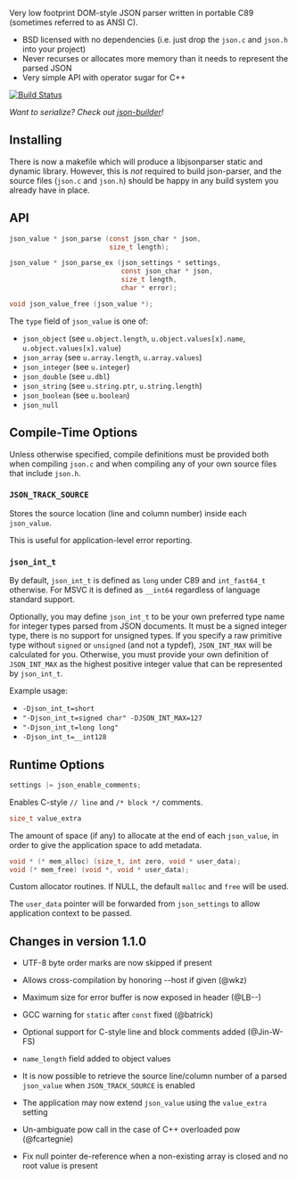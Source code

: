 Very low footprint DOM-style JSON parser written in portable C89 (sometimes referred to as ANSI C).

* BSD licensed with no dependencies (i.e. just drop the `json.c` and `json.h` into your project)
* Never recurses or allocates more memory than it needs to represent the parsed JSON
* Very simple API with operator sugar for C++

[![Build Status](https://github.com/json-parser/json-parser/actions/workflows/main.yml/badge.svg)](https://github.com/json-parser/json-parser/actions)

_Want to serialize?  Check out [json-builder](https://github.com/json-parser/json-builder)!_

Installing
----------

There is now a makefile which will produce a libjsonparser static and dynamic library.  However, this
is _not_ required to build json-parser, and the source files (`json.c` and `json.h`) should be happy
in any build system you already have in place.


API
---
```c
json_value * json_parse (const json_char * json,
                         size_t length);

json_value * json_parse_ex (json_settings * settings,
                            const json_char * json,
                            size_t length,
                            char * error);

void json_value_free (json_value *);
```
The `type` field of `json_value` is one of:

* `json_object` (see `u.object.length`, `u.object.values[x].name`, `u.object.values[x].value`)
* `json_array` (see `u.array.length`, `u.array.values`)
* `json_integer` (see `u.integer`)
* `json_double` (see `u.dbl`)
* `json_string` (see `u.string.ptr`, `u.string.length`)
* `json_boolean` (see `u.boolean`)
* `json_null`


Compile-Time Options
--------------------
Unless otherwise specified, compile definitions must be provided both when compiling `json.c` and when compiling any of your own source files that include `json.h`.

### `JSON_TRACK_SOURCE`
Stores the source location (line and column number) inside each `json_value`.

This is useful for application-level error reporting.


### `json_int_t`
By default, `json_int_t` is defined as `long` under C89 and `int_fast64_t` otherwise. For MSVC it is defined as `__int64` regardless of language standard support.

Optionally, you may define `json_int_t` to be your own preferred type name for integer types parsed from JSON documents. It must be a signed integer type, there is no support for unsigned types. If you specify a raw primitive type without `signed` or `unsigned` (and not a typdef), `JSON_INT_MAX` will be calculated for you. Otherwise, you must provide your own definition of `JSON_INT_MAX` as the highest positive integer value that can be represented by `json_int_t`.

Example usage:
* `-Djson_int_t=short`
* `"-Djson_int_t=signed char" -DJSON_INT_MAX=127`
* `"-Djson_int_t=long long"`
* `-Djson_int_t=__int128`


Runtime Options
---------------
```c
settings |= json_enable_comments;
```
Enables C-style `// line` and `/* block */` comments.
```c
size_t value_extra
```
The amount of space (if any) to allocate at the end of each `json_value`, in
order to give the application space to add metadata.
```c
void * (* mem_alloc) (size_t, int zero, void * user_data);
void (* mem_free) (void *, void * user_data);
```
Custom allocator routines.  If NULL, the default `malloc` and `free` will be used.

The `user_data` pointer will be forwarded from `json_settings` to allow application
context to be passed.


Changes in version 1.1.0
------------------------

* UTF-8 byte order marks are now skipped if present

* Allows cross-compilation by honoring --host if given (@wkz)

* Maximum size for error buffer is now exposed in header (@LB--)

* GCC warning for `static` after `const` fixed (@batrick)

* Optional support for C-style line and block comments added (@Jin-W-FS)

* `name_length` field added to object values

* It is now possible to retrieve the source line/column number of a parsed `json_value` when `JSON_TRACK_SOURCE` is enabled

* The application may now extend `json_value` using the `value_extra` setting

* Un-ambiguate pow call in the case of C++ overloaded pow (@fcartegnie)

* Fix null pointer de-reference when a non-existing array is closed and no root value is present
